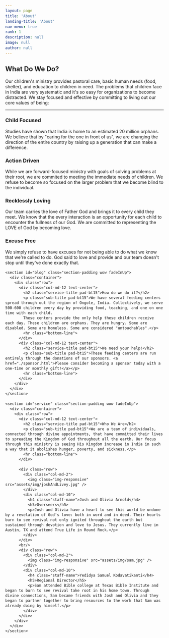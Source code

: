 ```yaml
---
layout: page
title: 'About'
landing-title: 'About'
nav-menu: true
rank: 1
description: null
image: null
author: null
---
```

<div>
<section id="service" class="section-padding">
      <div class="container">
        <div class="row">
          <div class="col-md-12 text-center">
            <h2 class="service-title pad-bt15">What Do We Do?</h2>
            <p class="sub-title pad-bt15">Our children's ministry provides pastoral care, basic human needs (food, shelter), and education to children in need. The problems that children face in India are very systematic and it's so easy for organizations to become distracted. We stay focused and effective by committing to living out our core values of being:</p>
            <hr class="bottom-line">
          </div>
          <div class="col-md-3 col-sm-6 col-xs-12">
            <div class="service-item">
              <h3><span>C</span>hild Focused</h3>
              <p>Studies have shown that India is home to an estimated 20 million orphans. We believe that by "caring for the one in front of us", we are changing the direction of the entire country by raising up a generation that can make a difference.</p>
            </div>
          </div>
          <div class="col-md-3 col-sm-6 col-xs-12">
            <div class="service-item">
              <h3><span>A</span>ction Driven</h3>
              <p>While we are forward-focused ministry with goals of solving problems at their root, we are commited to meeting the immediate needs of children. We refuse to become so focused on the larger problem that we become blind to the individual.</p>
            </div>
          </div>
          <div class="col-md-3 col-sm-6 col-xs-12">
            <div class="service-item">
              <h3><span>R</span>ecklessly Loving</h3>
              <p>Our team carries the love of Father God and brings it to every child they meet. We know that the every interaction is an opportunity for each child to encounter the fullness of our God. We are committed to representing the LOVE of God by becoming love.</p>
            </div>
          </div>
          <div class="col-md-3 col-sm-6 col-xs-12">
            <div class="service-item">
              <h3><span>E</span>xcuse Free</h3>
              <p>We simply refuse to have excuses for not being able to do what we know that we're called to do. God said to love and provide and our team doesn't stop until they've done exactly that.</p>
            </div>
          </div>
        </div>
      </div>
    </section>

    <section id="blog" class="section-padding wow fadeInUp">
      <div class="container">
        <div class="row">
          <div class="col-md-12 text-center">
            <h2 class="service-title pad-bt15">How do we do it?</h2>
            <p class="sub-title pad-bt15">We have several feeding centers spread through out the region of Ongole, India. Collectively, we serve 500-600 children every day by providing food, teaching, and one on one time with each child. 
            These centers provide the only help these children receive each day. These children are orphans. They are hungry. Some are disabled. Some are homeless. Some are considered "untouchables".</p>
            <hr class="bottom-line">
          </div>
          <div class="col-md-12 text-center">
            <h2 class="service-title pad-bt15">We need your help!</h2>
            <p class="sub-title pad-bt15">These feeding centers are run entirely through the donations of our sponsors. <a href="./sponsor.html">Please consider becoming a sponsor today with a one-time or monthly gift!</a></p>
            <hr class="bottom-line">
          </div>
        </div>
      </div>
    </section>

    <section id="service" class="section-padding wow fadeInUp">
      <div class="container">
        <div class="row">
          <div class="col-md-12 text-center">
            <h2 class="service-title pad-bt15">Who We Are</h2>
            <p class="sub-title pad-bt15">We are a team of individuals, connected through divine appointments, that have committed their lives to spreading the Kingdom of God throughout all the earth. Our focus through this ministry is seeing His Kingdom increase in India in such a way that it abolishes hunger, poverty, and sickness.</p>
            <hr class="bottom-line">
          </div>

          <div class="row">
            <div class="col-md-2">
              <img class="img-responsive" src="assets/img/joshAndLivey.jpg" />
            </div>
            <div class="col-md-10">
              <h4 class="staff-name">Josh and Olivia Arnold</h4>
              <h5>Overseers</h5>
              <p>Josh and Olivia have a heart to see this world be undone by a revelation of God's love: both in word and in deed. Their hearts burn to see revival not only ignited throughout the earth but sustained through devotion and love to Jesus. They currently live in Austin, TX and attend True Life in Round Rock.</p>
            </div>
          </div>
          <br/>
          <div class="row">
            <div class="col-md-2">
              <img class="img-responsive" src="assets/img/sam.jpg" />
            </div>
            <div class="col-md-10">
              <h4 class="staff-name">Yedidya Samuel Kodavatikanti</h4>
              <h5>Regional Director</h5>
              <p>Sam attended Bible college at Texas Bible Institute and began to burn to see revival take root in his home town. Through divine connections, Sam became friends with Josh and Olivia and they began to partner together to bring resources to the work that Sam was already doing by himself.</p>
            </div>
          </div>
        </div>
      </div>
    </section>
</div>